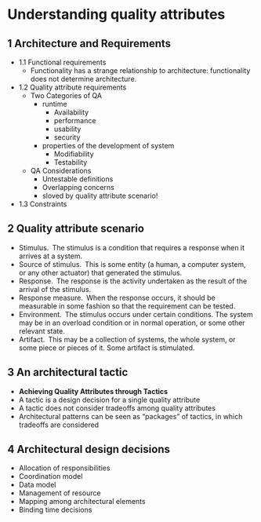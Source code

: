# Understanding quality attributes

## 1 Architecture and Requirements

- 1.1 Functional requirements
  - Functionality has a strange relationship to architecture: functionality does not determine architecture.
- 1.2 Quality attribute requirements
  - Two Categories of QA
    - runtime
      - Availability
      - performance
      - usability
      - security
    - properties of the development of system
      - Modifiability
      - Testability
  - QA Considerations
    - Untestable definitions
    - Overlapping concerns
    - sloved by quality attribute scenario!
- 1.3 Constraints

## 2 Quality attribute scenario

- Stimulus. The stimulus is a condition that requires a response when it arrives at a system.
- Source of stimulus. This is some entity (a human, a computer system, or any other actuator) that generated the stimulus.
- Response. The response is the activity undertaken as the result of the arrival of the stimulus.
- Response measure. When the response occurs, it should be measurable in some fashion so that the requirement can be tested.
- Environment. The stimulus occurs under certain conditions. The system may be in an overload condition or in normal operation, or some other relevant state.
- Artifact. This may be a collection of systems, the whole system, or some piece or pieces of it. Some artifact is stimulated.

## 3 An architectural tactic

- **Achieving Quality Attributes through Tactics**
- A tactic is a design decision for a single quality attribute
- A tactic does not consider tradeoffs among quality attributes
- Architectural patterns can be seen as “packages” of tactics, in which tradeoffs are considered

## 4 Architectural design decisions

- Allocation of responsibilities
- Coordination model
- Data model
- Management of resource
- Mapping among architectural elements
- Binding time decisions
